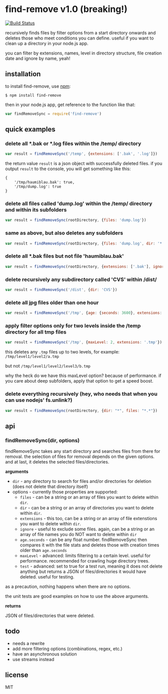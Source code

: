 # find-remove v1.0 (breaking!)

[![Build Status](https://travis-ci.org/binarykitchen/find-remove.png?branch=master)](https://travis-ci.org/binarykitchen/find-remove)

recursively finds files by filter options from a start directory onwards and deletes those who meet conditions you can define. useful if you want to clean up a directory in your node.js app.

you can filter by extensions, names, level in directory structure, file creation date and ignore by name, yeah!

## installation

to install find-remove, use [npm](http://github.com/isaacs/npm):

    $ npm install find-remove

then in your node.js app, get reference to the function like that:

```javascript
var findRemoveSync = require('find-remove')
```

## quick examples

### delete all *.bak or *.log files within the /temp/ directory

```javascript
var result = findRemoveSync('/temp', {extensions: ['.bak', '.log']})
```

the return value `result` is a json object with successfully deleted files. if you output `result` to the console, you will get something like this:

```
{
    '/tmp/haumiblau.bak': true,
    '/tmp/dump.log': true
}
```

### delete all files called 'dump.log' within the /temp/ directory and within its subfolders

```javascript
var result = findRemoveSync(rootDirectory, {files: 'dump.log'})
```

### same as above, but also deletes any subfolders

```javascript
var result = findRemoveSync(rootDirectory, {files: 'dump.log', dir: '*'})
```

### delete all *.bak files but not file 'haumiblau.bak'

```javascript
var result = findRemoveSync(rootDirectory, {extensions: ['.bak'], ignore: 'haumiblau.bak'})
```

### delete recursively any subdirectory called 'CVS' within /dist/

```javascript
var result = findRemoveSync('/dist', {dir: 'CVS'})
```

### delete all jpg files older than one hour

```javascript
var result = findRemoveSync('/tmp', {age: {seconds: 3600}, extensions: '.jpg'})
```

### apply filter options only for two levels inside the /temp directory for all tmp files

```javascript
var result = findRemoveSync('/tmp', {maxLevel: 2, extensions: '.tmp'})
```

this deletes any `.tmp` files up to two levels, for example: `/tmp/level1/level2/a.tmp`

but not `/tmp/level1/level2/level3/b.tmp`

why the heck do we have this maxLevel option? because of performance. if you care about deep subfolders, apply that option to get a speed boost.

### delete everything recursively (hey, who needs that when you can use nodejs' fs.unlink?)

```javascript
var result = findRemoveSync(rootDirectory, {dir: "*", files: "*.*"})
```

## api

### findRemoveSync(dir, options)

findRemoveSync takes any start directory and searches files from there for removal. the selection of files for removal depends on the given options. and at last, it deletes the selected files/directories.

__arguments__

* `dir` - any directory to search for files and/or directories for deletion (does not delete that directory itself)
* options - currently those properties are supported:
    * `files` - can be a string or an array of files you want to delete within `dir`.
    * `dir` - can be a string or an array of directories you want to delete within `dir`.
    * `extensions` - this too, can be a string or an array of file extenstions you want to delete within `dir`.
    * `ignore` - useful to exclude some files. again, can be a string or an array of file names you do NOT want to delete within `dir`
    * `age.seconds` - can be any float number. findRemoveSync then compares it with the file stats and deletes those with creation times older than `age.seconds`
    * `maxLevel` - advanced: limits filtering to a certain level. useful for performance. recommended for crawling huge directory trees.
    * `test` - advanced: set to true for a test run, meaning it does not delete anything but returns a JSON of files/directories it would have deleted. useful for testing.

as a precaution, nothing happens when there are no options.

the unit tests are good examples on how to use the above arguments.

__returns__

JSON of files/directories that were deleted.

## todo

* needs a rewrite
* add more filtering options (combinations, regex, etc.)
* have an asynchronous solution
* use streams instead

## license

MIT
